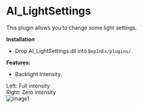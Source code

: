 # AI_LightSettings

This plugin allows you to change some light settings.

**Installation**  
* Drop AI_LightSettings.dll into `BepInEx/plugins/`.

**Features:**  
* Backlight Intensity.  

Left: Full intensity  
Right: Zero intensity  
![image1](https://i.imgur.com/vrR2LZ4.png)
